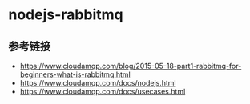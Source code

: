 # nodejs-rabbitmq

## 参考链接

- https://www.cloudamqp.com/blog/2015-05-18-part1-rabbitmq-for-beginners-what-is-rabbitmq.html
- https://www.cloudamqp.com/docs/nodejs.html
- https://www.cloudamqp.com/docs/usecases.html
